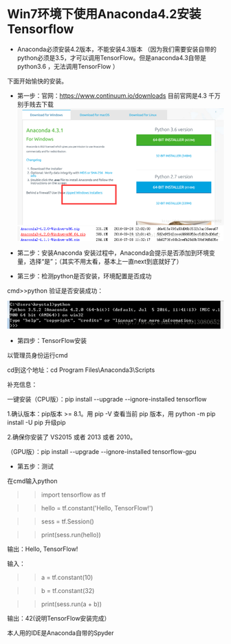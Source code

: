 # Win7环境下使用Anaconda4.2安装Tensorflow

* Anaconda必须安装4.2版本，不能安装4.3版本
（因为我们需要安装自带的python必须是3.5，才可以调用TensorFlow。但是anaconda4.3自带是python3.6 ，无法调用TensorFlow ）
 


下面开始愉快的安装。
* 第一步：官网：https://www.continuum.io/downloads 目前官网是4.3 千万别手贱去下载
![anzhuang](https://github.com/abbqboy/My-Tensorflow/blob/master/install-tensorflow/photo/20170331104003073.png?raw=true)
![pp](https://github.com/abbqboy/My-Tensorflow/blob/master/install-tensorflow/photo/1111.png?raw=true)

* 第二步：安装Anaconda
安装过程中，Anaconda会提示是否添加到环境变量，选择“是”；（其实不用太看，基本上一直next到底就好了）

* 第三步：检测python是否安装，环境配置是否成功

cmd>>python 验证是否安装成功：

![1111](https://github.com/abbqboy/My-Tensorflow/blob/master/install-tensorflow/photo/2222.png?raw=true)

* 第四步：TensorFlow安装

以管理员身份运行cmd 

cd到这个地址：cd Program Files\Anaconda3\Scripts 

补充信息：

一键安装（CPU版）：pip install --upgrade --ignore-installed tensorflow

1.确认版本：pip版本 >= 8.1。用 pip -V 查看当前 pip 版本，用 python -m pip install -U pip 升级pip 

2.确保你安装了 VS2015 或者 2013 或者 2010。

（GPU版）：pip install --upgrade --ignore-installed tensorflow-gpu

* 第五步：测试

在cmd输入python

>>import tensorflow as tf

>>hello = tf.constant('Hello, TensorFlow!')

>>sess = tf.Session()

>>print(sess.run(hello))

输出：Hello, TensorFlow!

输入：

>>a = tf.constant(10)

>>b = tf.constant(32)

>>print(sess.run(a + b))

输出：42(说明TensorFlow安装完成）

本人用的IDE是Anaconda自带的Spyder

